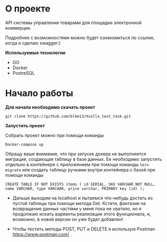 # О проекте

API системы управления товарами для площадки электронной коммерции. 

Подробнее с возможностями можно будет ознакомиться по ссылке, когда я сделаю swagger:) 

**Используемые технологии**

- GO
- Docker
- PostreSQL

# Начало работы

**Для начала необходимо скачать проект**

`git clone https://github.com/blkm13/Xsolla_test_task.git`

**Запустить проект**

Собрать проект можно при помощи команды 
 
`Docker-compose up`

Обращу ваше внимание, что при запуске докера не выполняется миграция, создающая таблицу в базе данных. Ее необходимо запустить отдельно в контейнере с приложением при помощи команды 
`tern migrate`
или создать таблицу ручками внутри контейнера с базой при помощи команды 

`CREATE TABLE IF NOT EXISTS items (
    id SERIAL,
    SKU VARCHAR NOT NULL,
    name VARCHAR,
    type VARCHAR,
    price varchar,
    PRIMARY key (id)
);`

- Дальше выходим на localhost и  пытаемся что-нибудь достать из пустой таблицы при помощи метода Get. Кстати, фантазии на возвращение данных частями у меня пока не хватило, но я продолжаю искать варианты реализации этого функционала, и, возможно, в новой версии он уже будет добавлен!

- Чтобы тестить методы POST, PUT и DELETE я использую Postman https://www.postman.com/ . 

